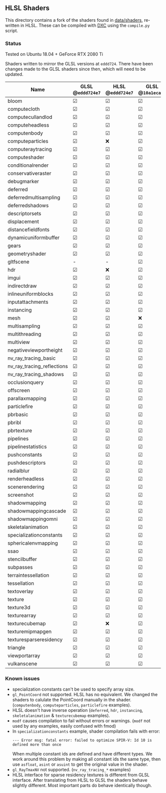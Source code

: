 ## HLSL Shaders

This directory contains a fork of the shaders found in [data/shaders](https://github.com/SaschaWillems/Vulkan/tree/master/data/shaders), re-written in HLSL.
These can be compiled with [DXC](https://github.com/microsoft/DirectXShaderCompiler) using the `compile.py` script.

### Status

Tested on Ubuntu 18.04 + GeForce RTX 2080 Ti


Shaders written to mirror the GLSL versions at `eddd724`. There have been changes made to the GLSL shaders since then, which will need to be updated.


| Name                       | GLSL @`eddd724e7` | HLSL @`eddd724e7` | GLSL @`10a1ecaf7` | HLSL @`10a1ecaf7`
|----------------------------|-------------------|-------------------|-------------------|-------------------
| bloom                      | &#9745;           | &#9745;           | &#9745;           | &#9745;
| computecloth               | &#9745;           | &#9745;           | &#9745;           | &#9745;
| computecullandlod          | &#9745;           | &#9745;           | &#9745;           | &#9745;
| computeheadless            | &#9745;           | &#9745;           | &#9745;           | &#9745;
| computenbody               | &#9745;           | &#9745;           | &#9745;           | &#9745;
| computeparticles           | &#9745;           | &#10060;          | &#9745;           | &#10060;
| computeraytracing          | &#9745;           | &#9745;           | &#9745;           | &#9745;
| computeshader              | &#9745;           | &#9745;           | &#9745;           | &#9745;
| conditionalrender          | &#9745;           | &#9745;           | &#9745;           | &#9745;
| conservativeraster         | &#9745;           | &#9745;           | &#9745;           | &#9745;
| debugmarker                | &#9745;           | &#9745;           | &#9745;           | &#9745;
| deferred                   | &#9745;           | &#9745;           | &#9745;           | &#9745;
| deferredmultisampling      | &#9745;           | &#9745;           | &#9745;           | &#9745;
| deferredshadows            | &#9745;           | &#9745;           | &#9745;           | &#9745;
| descriptorsets             | &#9745;           | &#9745;           | &#9745;           | &#9745;
| displacement               | &#9745;           | &#9745;           | &#9745;           | &#9745;
| distancefieldfonts         | &#9745;           | &#9745;           | &#9745;           | &#9745;
| dynamicuniformbuffer       | &#9745;           | &#9745;           | &#9745;           | &#9745;
| gears                      | &#9745;           | &#9745;           | &#9745;           | &#9745;
| geometryshader             | &#9745;           | &#9745;           | &#9745;           | &#9745;
| gltfscene                  | -                 | -                 | &#9745;           | &#9745;
| hdr                        | &#9745;           | &#10060;          | &#9745;           | &#10060;
| imgui                      | &#9745;           | &#9745;           | &#9745;           | &#9745;
| indirectdraw               | &#9745;           | &#9745;           | &#9745;           | &#9745;
| inlineuniformblocks        | &#9745;           | &#9745;           | &#9745;           | &#9745;
| inputattachments           | &#9745;           | &#9745;           | &#9745;           | &#9745;
| instancing                 | &#9745;           | &#9745;           | &#9745;           | &#9745;
| mesh                       | &#9745;           | &#9745;           | &#10060;          | &#9745;
| multisampling              | &#9745;           | &#9745;           | &#9745;           | &#9745;
| multithreading             | &#9745;           | &#9745;           | &#9745;           | &#9745;
| multiview                  | &#9745;           | &#9745;           | &#9745;           | &#9745;
| negativeviewportheight     | &#9745;           | &#9745;           | &#9745;           | &#9745;
| nv_ray_tracing_basic       | &#9745;           | &#9745;           | &#9745;           | &#9745;
| nv_ray_tracing_reflections | &#9745;           | &#9745;           | &#9745;           | &#9745;
| nv_ray_tracing_shadows     | &#9745;           | &#9745;           | &#9745;           | &#9745;
| occlusionquery             | &#9745;           | &#9745;           | &#9745;           | &#9745;
| offscreen                  | &#9745;           | &#9745;           | &#9745;           | &#10060;
| parallaxmapping            | &#9745;           | &#9745;           | &#9745;           | &#9745;
| particlefire               | &#9745;           | &#9745;           | &#9745;           | &#9745;
| pbrbasic                   | &#9745;           | &#9745;           | &#9745;           | &#9745;
| pbribl                     | &#9745;           | &#9745;           | &#9745;           | &#9745;
| pbrtexture                 | &#9745;           | &#9745;           | &#9745;           | &#9745;
| pipelines                  | &#9745;           | &#9745;           | &#9745;           | &#9745;
| pipelinestatistics         | &#9745;           | &#9745;           | &#9745;           | &#9745;
| pushconstants              | &#9745;           | &#9745;           | &#9745;           | &#9745;
| pushdescriptors            | &#9745;           | &#9745;           | &#9745;           | &#9745;
| radialblur                 | &#9745;           | &#9745;           | &#9745;           | &#9745;
| renderheadless             | &#9745;           | &#9745;           | &#9745;           | &#9745;
| scenerendering             | &#9745;           | &#9745;           | &#9745;           | &#9745;
| screenshot                 | &#9745;           | &#9745;           | &#9745;           | &#9745;
| shadowmapping              | &#9745;           | &#9745;           | &#9745;           | &#9745;
| shadowmappingcascade       | &#9745;           | &#9745;           | &#9745;           | &#9745;
| shadowmappingomni          | &#9745;           | &#9745;           | &#9745;           | &#9745;
| skeletalanimation          | &#9745;           | &#9745;           | &#9745;           | &#10060;
| specializationconstants    | &#9745;           | &#9745;           | &#9745;           | &#9745;
| sphericalenvmapping        | &#9745;           | &#9745;           | &#9745;           | &#9745;
| ssao                       | &#9745;           | &#9745;           | &#9745;           | &#9745;
| stencilbuffer              | &#9745;           | &#9745;           | &#9745;           | &#9745;
| subpasses                  | &#9745;           | &#9745;           | &#9745;           | &#9745;
| terraintessellation        | &#9745;           | &#9745;           | &#9745;           | &#9745;
| tessellation               | &#9745;           | &#9745;           | &#9745;           | &#9745;
| textoverlay                | &#9745;           | &#9745;           | &#9745;           | &#9745;
| texture                    | &#9745;           | &#9745;           | &#9745;           | &#9745;
| texture3d                  | &#9745;           | &#9745;           | &#9745;           | &#9745;
| texturearray               | &#9745;           | &#9745;           | &#9745;           | &#9745;
| texturecubemap             | &#9745;           | &#10060;          | &#9745;           | &#10060;
| texturemipmapgen           | &#9745;           | &#9745;           | &#9745;           | &#9745;
| texturesparseresidency     | &#9745;           | &#9745;           | &#9745;           | &#9745;
| triangle                   | &#9745;           | &#9745;           | &#9745;           | &#9745;
| viewportarray              | &#9745;           | &#9745;           | &#9745;           | &#9745;
| vulkanscene                | &#9745;           | &#9745;           | &#9745;           | &#9745;

### Known issues

- specialization constants can't be used to specify array size.
- `gl_PointCoord` not supported. HLSL has no equivalent. We changed the shaders to calulate the PointCoord manually in the shader. (`computenbody`, `computeparticles`, `particlefire` examples).
- HLSL doesn't have inverse operation (`deferred`, `hdr`, `instancing`, `skeletalanimation` & `texturecubemap` examples).
- `modf` causes compilation to fail without errors or warnings. (`modf` not used by any examples, easily confused with fmod)
- In `specializationconstants` example, shader compilation fails with error:
    ```
    --- Error msg: fatal error: failed to optimize SPIR-V: Id 10 is defined more than once
    ```
  When multiple constant ids are defined and have different types. We work around this problem by making all constant ids the same type, then use `asfloat`, `asint` or `asuint` to get the original value in the shader.
- `gl_RayTmaxNV` not supported. (`nv_ray_tracing_*` examples)
- HLSL interface for sparse residency textures is different from GLSL interface. After translating from HLSL to GLSL the shaders behave slightly different. Most important parts do behave identically though.